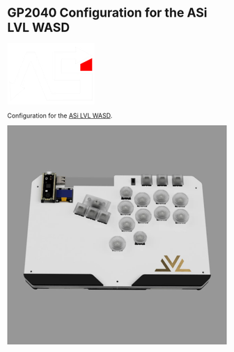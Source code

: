 # GP2040 Configuration for the ASi LVL WASD

![ASi Logo](assets/ASI_small_logo_200x.png)

Configuration for the [ASi LVL WASD](https://asindo.pro/products/lvl-wasd).

![ASi LVL WASD](assets/LVLWASDWhite_1296x.jpg)